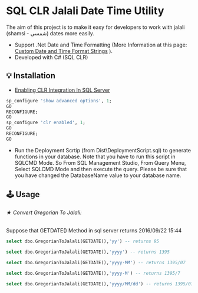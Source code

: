 # SQL CLR Jalali Date Time Utility

The aim of this project is to make it easy for developers to work with jalali (shamsi - شمسی) dates more easily.

* Support .Net Date and Time Formatting (More Information at this page: [Custom Date and Time Format Strings](https://msdn.microsoft.com/en-us/library/8kb3ddd4(v=vs.110).aspx) ).
* Developed with C# (SQL CLR)

 ## 💡 Installation

* [Enabling CLR Integration In SQL Server](https://msdn.microsoft.com/en-us/library/ms131048.aspx)

```sql
sp_configure 'show advanced options', 1;  
GO  
RECONFIGURE;  
GO  
sp_configure 'clr enabled', 1;  
GO  
RECONFIGURE;  
GO  
```

* Run the Deployment Scrtip (from Dist\DeploymentScript.sql) to generate functions in your database. Note that you have to run this script in SQLCMD Mode. So From SQL Management Studio, From Query Menu, Select SQLCMD Mode and then execute the query.
Please be sure that you have changed the DatabaseName value to your database name.


## 🕹 Usage

###### ★ Convert Gregorian To Jalali:

Suppose that GETDATE() Method in sql server returns 2016/09/22 15:44

```sql
select dbo.GregorianToJalali(GETDATE(),'yy') -- returns 95
```

```sql
select dbo.GregorianToJalali(GETDATE(),'yyyy') -- returns 1395
```

```sql
select dbo.GregorianToJalali(GETDATE(),'yyyy-MM') -- returns 1395/07
```

```sql
select dbo.GregorianToJalali(GETDATE(),'yyyy-M') -- returns 1395/7
```

```sql
select dbo.GregorianToJalali(GETDATE(),'yyyy/MM/dd') -- returns 1395/07/01
```




